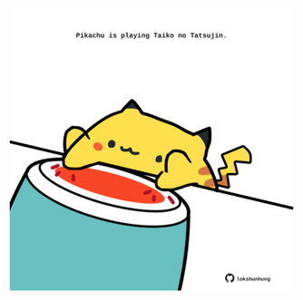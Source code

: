 <!-- built at 28/02/2021, 22:01:22 UTC -->
<p align="center">
  <img width="500" height="500" src="./ReadmeImage.svg">
</p>
